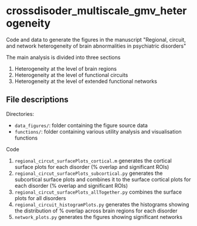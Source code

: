 # crossdisoder_multiscale_gmv_heterogeneity

Code and data to generate the figures in the manuscript "Regional, circuit, and network heterogeneity of brain abnormalities in psychiatric disorders"

The main analysis is divided into three sections
1) Heterogeneity at the level of brain regions
2) Heterogeneity at the level of functional circuits
3) Heterogeneity at the level of extended functional networks

## File descriptions

Directories: 
- `data_figures/`: folder containing the figure source data
- `functions/`: folder containing various utility analysis and visualisation functions

Code
1. `regional_circut_surfacePlots_cortical.m` generates the cortical surface plots for each disorder (% overlap and significant ROIs)
2. `regional_circut_surfacePlots_subcortical.py` generates the subcortical surface plots and combines it to the surface cortical plots for each disorder  (% overlap and significant ROIs)
3. `regional_circut_surfacePlots_allTogether.py` combines the surface plots for all disorders 
4. `regional_circuit_histogramPlots.py` generates the histograms showing the distribution of % overlap across brain regions for each disorder 
5. `network_plots.py` generates the figures showing significant networks 
